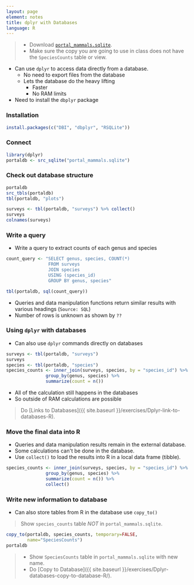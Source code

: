 ```yaml
---
layout: page
element: notes
title: dplyr with Databases
language: R
---
```


> * Download [`portal_mammals.sqlite`](https://ndownloader.figshare.com/files/2292171).
> * Make sure the copy you are going to use in class does not have the `SpeciesCounts` table or view.

* Can use `dplyr` to access data directly from a database.
  * No need to export files from the database
  * Lets the database do the heavy lifting
    * Faster
    * No RAM limits
* Need to install the `dbplyr` package

### Installation

```r
install.packages(c("DBI", "dbplyr", "RSQLite"))
```

### Connect

```r
library(dplyr)
portaldb <- src_sqlite("portal_mammals.sqlite")
```

### Check out database structure

```r
portaldb
src_tbls(portaldb)
tbl(portaldb, "plots")

surveys <- tbl(portaldb, "surveys") %>% collect()
surveys
colnames(surveys)
```

### Write a query

* Write a query to extract counts of each genus and species

```r
count_query <- "SELECT genus, species, COUNT(*)
                FROM surveys
                JOIN species
                USING (species_id)
                GROUP BY genus, species"

tbl(portaldb, sql(count_query))
```

* Queries and data manipulation functions return similar results with various
  headings (`Source: SQL`)
* Number of rows is unknown as shown by `??`

### Using `dplyr` with databases

* Can also use `dplyr` commands directly on databases 

```r
surveys <- tbl(portaldb, "surveys")
surveys
species <- tbl(portaldb, "species")
species_counts <- inner_join(surveys, species, by = "species_id") %>%
               group_by(genus, species) %>%
               summarize(count = n())
```

* All of the calculation still happens in the databases
* So outside of RAM calculations are possible

> Do [Links to Databases]({{ site.baseurl }}/exercises/Dplyr-link-to-databases-R).

### Move the final data into R

* Queries and data manipulation results remain in the external database.
* Some calculations can't be done in the database.
* Use `collect()` to load the results into R in a local data frame (tibble).

```r
species_counts <- inner_join(surveys, species, by = "species_id") %>%
               group_by(genus, species) %>%
               summarize(count = n()) %>%
               collect()
```

### Write new information to database

* Can also store tables from R in the database use `copy_to()`

> Show `species_counts` table *NOT* in `portal_mammals.sqlite`.

```r
copy_to(portaldb, species_counts, temporary=FALSE, 
        name="SpeciesCounts")
portaldb
```

> * Show `SpeciesCounts` table in `portal_mammals.sqlite` with new name.
> * Do [Copy to Database]({{ site.baseurl }}/exercises/Dplyr-databases-copy-to-database-R/).
